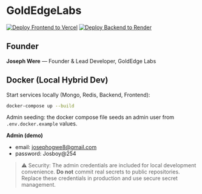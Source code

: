 # GoldEdgeLabs


[![Deploy Frontend to Vercel](https://vercel.com/button)](https://vercel.com/new)
[![Deploy Backend to Render](https://render.com/deploy)](https://render.com/deploy)

## Founder
**Joseph Were** — Founder & Lead Developer, GoldEdge Labs


## Docker (Local Hybrid Dev)

Start services locally (Mongo, Redis, Backend, Frontend):

```bash
docker-compose up --build
```

Admin seeding: the docker compose file seeds an admin user from `.env.docker.example` values.

**Admin (demo)**
- email: josephogwe8@gmail.com
- password: Josboy@254

> ⚠️ Security: The admin credentials are included for local development convenience. **Do not** commit real secrets to public repositories. Replace these credentials in production and use secure secret management.
